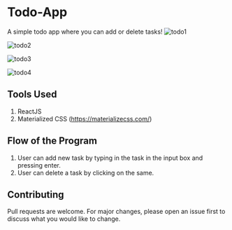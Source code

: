 # Todo-App
A simple todo app where you can add or delete tasks!
![todo1](https://user-images.githubusercontent.com/51146347/76684782-cead0700-6634-11ea-9ce9-c6619493b6a2.png)

![todo2](https://user-images.githubusercontent.com/51146347/76684832-2e0b1700-6635-11ea-9fc9-138e64d33cdd.png)

![todo3](https://user-images.githubusercontent.com/51146347/76684874-69a5e100-6635-11ea-8132-8633a9c9a9b4.png)

![todo4](https://user-images.githubusercontent.com/51146347/76685132-69a6e080-6637-11ea-8b57-df0936e3df87.png)


## Tools Used
1. ReactJS
2. Materialized CSS (https://materializecss.com/)
## Flow of the Program
1. User can add new task by typing in the task in the input box and pressing enter.
2. User can delete a task by clicking on the same.
## Contributing 
Pull requests are welcome. For major changes, please open an issue first to discuss what you would like to change.
